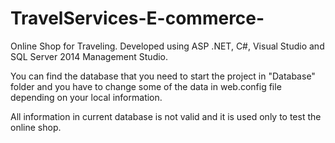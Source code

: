 # TravelServices-E-commerce-

Online Shop for Traveling.
Developed using ASP .NET, C#, Visual Studio and SQL Server 2014 Management Studio.

You can find the database that you need to start the project in "Database" folder and you have to change some of the data in web.config file depending on your local information.

All information in current database is not valid and it is used only to test the online shop.
